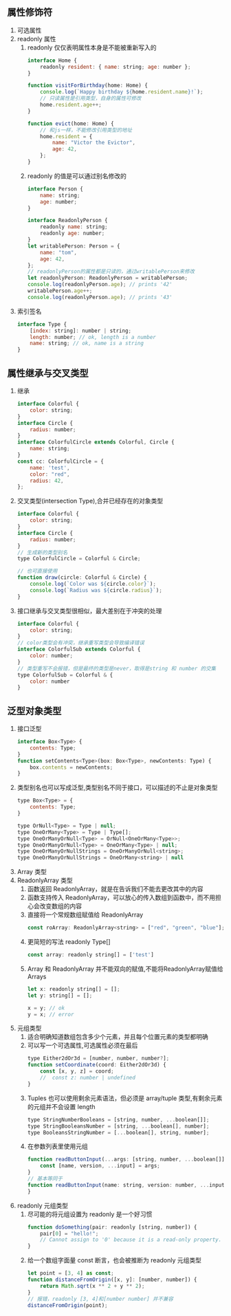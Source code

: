 ## 属性修饰符
1. 可选属性
1. readonly 属性
    1. readonly 仅仅表明属性本身是不能被重新写入的
        ```js
        interface Home {
            readonly resident: { name: string; age: number };
        }
        
        function visitForBirthday(home: Home) {
            console.log(`Happy birthday ${home.resident.name}!`);
            // 只读属性是引用类型，自身的属性可修改
            home.resident.age++;
        }
        
        function evict(home: Home) {
            // 和js一样，不能修改引用类型的地址
            home.resident = {
                name: "Victor the Evictor",
                age: 42,
            };
        }
        ```
    1. readonly 的值是可以通过别名修改的
        ```js
        interface Person {
            name: string;
            age: number;
        }
        
        interface ReadonlyPerson {
            readonly name: string;
            readonly age: number;
        }
        let writablePerson: Person = {
            name: "tom",
            age: 42,
        };
        // readonlyPerson的属性都是只读的，通过writablePerson来修改
        let readonlyPerson: ReadonlyPerson = writablePerson;
        console.log(readonlyPerson.age); // prints '42'
        writablePerson.age++;
        console.log(readonlyPerson.age); // prints '43'
        ```
1. 索引签名
    ```js
    interface Type {
        [index: string]: number | string;
        length: number; // ok, length is a number
        name: string; // ok, name is a string
    }
    ```
## 属性继承与交叉类型
1. 继承
    ```js
    interface Colorful {
        color: string;
    }
    interface Circle {
        radius: number;
    }
    interface ColorfulCircle extends Colorful, Circle {
        name: string;
    }
    const cc: ColorfulCircle = {
        name: 'test',
        color: "red",
        radius: 42,
    };
    ```
1. 交叉类型(intersection Type),合并已经存在的对象类型
    ```js
    interface Colorful {
        color: string;
    }
    interface Circle {
        radius: number;
    }
    // 生成新的类型别名
    type ColorfulCircle = Colorful & Circle;

    // 也可直接使用
    function draw(circle: Colorful & Circle) {
        console.log(`Color was ${circle.color}`);
        console.log(`Radius was ${circle.radius}`);
    }
    ```
1. 接口继承与交叉类型很相似，最大差别在于冲突的处理
    ```js
    interface Colorful {
        color: string;
    }
    // color类型会有冲突，继承重写类型会导致编译错误
    interface ColorfulSub extends Colorful {
        color: number;
    }
    // 类型重写不会报错，但是最终的类型是never，取得是string 和 number 的交集
    type ColorfulSub = Colorful & {
        color: number
    }
    ```
## 泛型对象类型
1. 接口泛型
    ```js
    interface Box<Type> {
        contents: Type;
    }
    function setContents<Type>(box: Box<Type>, newContents: Type) {
        box.contents = newContents;
    }
    ```
1. 类型别名也可以写成泛型,类型别名不同于接口，可以描述的不止是对象类型
    ```js
    type Box<Type> = {
        contents: Type;
    }

    type OrNull<Type> = Type | null;
    type OneOrMany<Type> = Type | Type[];
    type OneOrManyOrNull<Type> = OrNull<OneOrMany<Type>>;
    type OneOrManyOrNull<Type> = OneOrMany<Type> | null;
    type OneOrManyOrNullStrings = OneOrManyOrNull<string>;
    type OneOrManyOrNullStrings = OneOrMany<string> | null
    ```
1. Array 类型
1. ReadonlyArray 类型
    1. 函数返回 ReadonlyArray，就是在告诉我们不能去更改其中的内容
    1. 函数支持传入 ReadonlyArray，可以放心的传入数组到函数中，而不用担心会改变数组的内容
    1. 直接将一个常规数组赋值给 ReadonlyArray
        ```js
        const roArray: ReadonlyArray<string> = ["red", "green", "blue"];
        ```
    1. 更简短的写法 readonly Type[]
        ```js
        const array: readonly string[] = ['test']
        ```
    1. Array 和 ReadonlyArray 并不能双向的赋值,不能将ReadonlyArray赋值给Arrays
        ```js
        let x: readonly string[] = [];
        let y: string[] = [];
        
        x = y; // ok
        y = x; // error
        ```
1. 元组类型
    1. 适合明确知道数组包含多少个元素，并且每个位置元素的类型都明确
    1. 可以写一个可选属性,可选属性必须在最后
        ```js
        type Either2dOr3d = [number, number, number?];
        function setCoordinate(coord: Either2dOr3d) {
            const [x, y, z] = coord;            
            //  const z: number | undefined
        }
        ```
    1. Tuples 也可以使用剩余元素语法，但必须是 array/tuple 类型,有剩余元素的元组并不会设置 length
        ```js
        type StringNumberBooleans = [string, number, ...boolean[]];
        type StringBooleansNumber = [string, ...boolean[], number];
        type BooleansStringNumber = [...boolean[], string, number];
        ```
    1. 在参数列表里使用元组
        ```js
        function readButtonInput(...args: [string, number, ...boolean[]]) {
            const [name, version, ...input] = args;
        }
        // 基本等同于
        function readButtonInput(name: string, version: number, ...input: boolean[]) {
        }
        ```
1. readonly 元组类型
    1. 尽可能的将元组设置为 readonly 是一个好习惯
        ```js
        function doSomething(pair: readonly [string, number]) {
            pair[0] = "hello!";
            // Cannot assign to '0' because it is a read-only property.
        }
        ```
    1. 给一个数组字面量 const 断言，也会被推断为 readonly 元组类型
        ```js
        let point = [3, 4] as const;
        function distanceFromOrigin([x, y]: [number, number]) {
            return Math.sqrt(x ** 2 + y ** 2);
        }
        // 报错，readonly [3, 4]和[number number] 并不兼容
        distanceFromOrigin(point);
        ```
